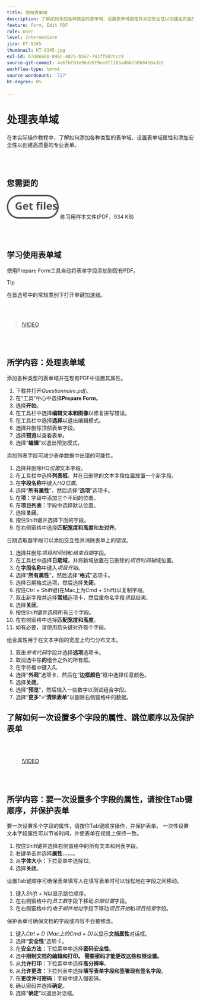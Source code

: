 ```yaml
---
title: 使用表单域
description: 了解如何添加各种类型的表单域、设置表单域属性并添加安全性以创建高质量的专业表单
feature: Form, Edit PDF
role: User
level: Intermediate
jira: KT-9345
thumbnail: KT-9345.jpg
exl-id: b7dde660-846c-4875-b5a7-741ff087ccc9
source-git-commit: 4e6fbf91e96d26f9ee8f1105ad68738b9450a32d
workflow-type: tm+mt
source-wordcount: '727'
ht-degree: 0%

---
```


# 处理表单域

在本实际操作教程中，了解如何添加各种类型的表单域、设置表单域属性和添加安全性以创建高质量的专业表单。

<br> 

## 您需要的

[![获取文件](../assets/Getfiles.svg)](../assets/Questionnaire.pdf)
练习用样本文件(PDF，934 KB)

<br> 

## 学习使用表单域

使用Prepare Form工具自动将表单字段添加到现有PDF。

>[!TIP]
>
>在首选项中的常规类别下打开单键加速器。

<br> 

>[!VIDEO](https://video.tv.adobe.com/v/3448521?quality=12&learn=on&hidetitle=true&captions=chi_hans)

<br> 

## 所学内容：处理表单域

添加各种类型的表单域并在现有PDF中设置其属性。

1. 下载并打开&#x200B;*Questionnaire.pdf*。
1. 在“工具”中心中选择&#x200B;**Prepare Form**。
1. 选择&#x200B;**开始**。
1. 在工具栏中选择&#x200B;**编辑文本和图像**&#x200B;以修复拼写错误。
1. 在工具栏中选择&#x200B;**选择**&#x200B;以退出编辑模式。
1. 选择并删除顶部表单字段。
1. 选择&#x200B;**预览**&#x200B;以查看表单。
1. 选择“**编辑**”以退出预览模式。

添加列表字段可减少表单数据中出错的可能性。

1. 选择并删除&#x200B;*HQ位置*&#x200B;文本字段。
1. 在工具栏中选择&#x200B;**列表框**，并在已删除的文本字段位置放置一个新字段。
1. 在&#x200B;**字段名称**&#x200B;中键入&#x200B;*HQ位置*。
1. 选择“**所有属性**”，然后选择“**选项**”选项卡。
1. 在&#x200B;**项：**&#x200B;字段中添加三个不同的位置。
1. 在&#x200B;**项目列表：**&#x200B;字段中选择默认位置。
1. 选择&#x200B;**关闭**。
1. 按住Shift键并选择下面的字段。
1. 在右侧窗格中选择&#x200B;**匹配宽度和高度**&#x200B;和&#x200B;**左对齐**。

日期选取器字段可以添加交互性并消除表单上的错误。

1. 选择并删除&#x200B;*项目时间线*&#x200B;和&#x200B;*结束日期*&#x200B;字段。
1. 在工具栏中选择&#x200B;**日期域**，并将新域放置在已删除的&#x200B;*项目时间轴*&#x200B;域位置。
1. 在&#x200B;**字段名称**&#x200B;中键入&#x200B;*项目开始*。
1. 选择“**所有属性**”，然后选择“**格式**”选项卡。
1. 选择日期格式选项，然后选择&#x200B;**关闭**。
1. 按住Ctrl + Shift键(在Mac上为Cmd + Shift)以复制字段。
1. 双击新字段并选择&#x200B;**常规**&#x200B;选项卡，然后重命名字段&#x200B;*项目结束*。
1. 选择&#x200B;**关闭**。
1. 按住Shift键并选择所有三个字段。
1. 在右侧窗格中选择&#x200B;**匹配宽度和高度**。
1. 如有必要，请使用箭头键对齐每个字段。

组合属性用于在文本字段的宽度上均匀分布文本。

1. 双击&#x200B;*参考代码*&#x200B;字段并选择&#x200B;**选项**&#x200B;选项卡。
1. 取消选中除&#x200B;**的**&#x200B;组合之外的所有框。
1. 在字符框中键入&#x200B;*5*。
1. 选择“**外观**”选项卡，然后在“**边框颜色**”框中选择任意颜色。
1. 选择&#x200B;**关闭**。
1. 选择“**预览**”，然后输入一些数字以测试组合字段。
1. 选择“**更多**”>“**清除表单**”以删除右侧窗格中的数据。

## 了解如何一次设置多个字段的属性、跳位顺序以及保护表单

<br> 

>[!VIDEO](https://video.tv.adobe.com/v/3439902?hidetitle=true&captions=chi_hans)

<br> 

## 所学内容：要一次设置多个字段的属性，请按住Tab键顺序，并保护表单

要一次设置多个字段的属性，请按住Tab键顺序操作，并保护表单。 一次性设置文本字段属性可以节省时间，并使表单在视觉上保持一致。

1. 按住Shift键并选择右侧窗格中的所有文本和列表字段。
1. 右键单击并选择&#x200B;**属性……**。
1. 从&#x200B;**字体大小：**&#x200B;下拉菜单中选择&#x200B;*12*。
1. 选择&#x200B;**关闭**。

设置Tab键顺序可确保表单填写人在填写表单时可以轻松地在字段之间移动。

1. 键入&#x200B;*Shift + N*&#x200B;以显示跳位顺序。
1. 在右侧窗格中的&#x200B;*员工数*&#x200B;字段下移动&#x200B;*总部位置*&#x200B;字段。
1. 在右侧窗格中的&#x200B;*电子邮件地址*&#x200B;字段下移动&#x200B;*项目开始*&#x200B;和&#x200B;*项目结束*&#x200B;字段。

保护表单可确保文档的字段或内容不会被修改。

1. 键入&#x200B;*Ctrl + D (Mac上的Cmd + D)*&#x200B;以显示&#x200B;**文档属性**&#x200B;对话框。
1. 选择“**安全性**”选项卡。
1. 在&#x200B;**安全方法：**&#x200B;下拉菜单中选择&#x200B;**密码安全性**。
1. 选中&#x200B;**限制文档的编辑和打印。 需要密码才能更改这些权限设置。**
1. 从&#x200B;**允许打印：**&#x200B;下拉菜单中选择&#x200B;**高分辨率**。
1. 从&#x200B;**允许更改：**&#x200B;下拉列表中选择&#x200B;**填写表单字段和签署现有签名字段**。
1. 在&#x200B;**更改许可密码：**&#x200B;字段中键入强密码。
1. 确认密码并选择&#x200B;**确定**。
1. 选择“**确定**”以退出对话框。
